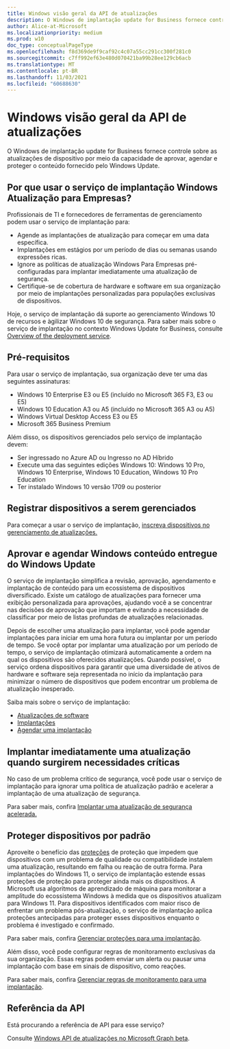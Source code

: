 ```yaml
---
title: Windows visão geral da API de atualizações
description: O Windows de implantação update for Business fornece controle à sua organização sobre as atualizações oferecidas aos seus dispositivos.
author: Alice-at-Microsoft
ms.localizationpriority: medium
ms.prod: w10
doc_type: conceptualPageType
ms.openlocfilehash: f8d369de9f9caf92c4c07a55cc291cc300f281c0
ms.sourcegitcommit: c7ff992ef63e480d070421ba99b28ee129cb6acb
ms.translationtype: MT
ms.contentlocale: pt-BR
ms.lasthandoff: 11/03/2021
ms.locfileid: "60688630"
---
```

# <a name="windows-updates-api-overview"></a>Windows visão geral da API de atualizações

O Windows de implantação update for Business fornece controle sobre as atualizações de dispositivo por meio da capacidade de aprovar, agendar e proteger o conteúdo fornecido pelo Windows Update. 

## <a name="why-use-the-windows-update-for-business-deployment-service"></a>Por que usar o serviço de implantação Windows Atualização para Empresas?

Profissionais de TI e fornecedores de ferramentas de gerenciamento podem usar o serviço de implantação para:
* Agende as implantações de atualização para começar em uma data específica.
* Implantações em estágios por um período de dias ou semanas usando expressões ricas.
* Ignore as políticas de atualização Windows Para Empresas pré-configuradas para implantar imediatamente uma atualização de segurança.
* Certifique-se de cobertura de hardware e software em sua organização por meio de implantações personalizadas para populações exclusivas de dispositivos.

Hoje, o serviço de implantação dá suporte ao gerenciamento Windows 10 de recursos e àgilizar Windows 10 de segurança. Para saber mais sobre o serviço de implantação no contexto Windows Update for Business, consulte [Overview of the deployment service](/windows/deployment/update/deployment-service-overview).

## <a name="prerequisites"></a>Pré-requisitos    

Para usar o serviço de implantação, sua organização deve ter uma das seguintes assinaturas:
* Windows 10 Enterprise E3 ou E5 (incluído no Microsoft 365 F3, E3 ou E5)
* Windows 10 Education A3 ou A5 (incluído no Microsoft 365 A3 ou A5)
* Windows Virtual Desktop Access E3 ou E5
* Microsoft 365 Business Premium

Além disso, os dispositivos gerenciados pelo serviço de implantação devem:
* Ser ingressado no Azure AD ou Ingresso no AD Híbrido
* Execute uma das seguintes edições Windows 10: Windows 10 Pro, Windows 10 Enterprise, Windows 10 Education, Windows 10 Pro Education
* Ter instalado Windows 10 versão 1709 ou posterior

## <a name="enroll-devices-to-be-managed"></a>Registrar dispositivos a serem gerenciados

Para começar a usar o serviço de implantação, [inscreva dispositivos no gerenciamento de atualizações.](windowsupdates-enroll.md)

## <a name="approve-and-schedule-windows-content-delivered-from-windows-update"></a>Aprovar e agendar Windows conteúdo entregue do Windows Update

O serviço de implantação simplifica a revisão, aprovação, agendamento e implantação de conteúdo para um ecossistema de dispositivos diversificado. Existe um catálogo de atualizações para fornecer uma exibição personalizada para aprovações, ajudando você a se concentrar nas decisões de aprovação que importam e evitando a necessidade de classificar por meio de listas profundas de atualizações relacionadas.

Depois de escolher uma atualização para implantar, você pode agendar implantações para iniciar em uma hora futura ou implantar por um período de tempo. Se você optar por implantar uma atualização por um período de tempo, o serviço de implantação otimizará automaticamente a ordem na qual os dispositivos são oferecidos atualizações. Quando possível, o serviço ordena dispositivos para garantir que uma diversidade de ativos de hardware e software seja representada no início da implantação para minimizar o número de dispositivos que podem encontrar um problema de atualização inesperado. 

Saiba mais sobre o serviço de implantação:
* [Atualizações de software](windowsupdates-software-updates.md)
* [Implantações](windowsupdates-deployments.md)
* [Agendar uma implantação](windowsupdates-schedule-deployment.md)

## <a name="immediately-deploy-an-update-when-critical-needs-arise"></a>Implantar imediatamente uma atualização quando surgirem necessidades críticas

No caso de um problema crítico de segurança, você pode usar o serviço de implantação para ignorar uma política de atualização padrão e acelerar a implantação de uma atualização de segurança.

Para saber mais, confira [Implantar uma atualização de segurança acelerada.](windowsupdates-deploy-expedited-update.md)

## <a name="protect-devices-by-default"></a>Proteger dispositivos por padrão

Aproveite o benefício das [proteções](/windows/deployment/update/safeguard-holds) de proteção que impedem que dispositivos com um problema de qualidade ou compatibilidade instalem uma atualização, resultando em falha ou reação de outra forma. Para implantações do Windows 11, o serviço de implantação estende essas proteções de proteção para proteger ainda mais os dispositivos. A Microsoft usa algoritmos de aprendizado de máquina para monitorar a amplitude do ecossistema Windows à medida que os dispositivos atualizam para Windows 11. Para dispositivos identificados com maior risco de enfrentar um problema pós-atualização, o serviço de implantação aplica proteções antecipadas para proteger esses dispositivos enquanto o problema é investigado e confirmado.

Para saber mais, confira [Gerenciar proteções para uma implantação](windowsupdates-manage-safeguards.md).

Além disso, você pode configurar regras de monitoramento exclusivas da sua organização. Essas regras podem enviar um alerta ou pausar uma implantação com base em sinais de dispositivo, como reações.

Para saber mais, confira [Gerenciar regras de monitoramento para uma implantação](windowsupdates-manage-monitoring-rules.md).

## <a name="api-reference"></a>Referência da API

Está procurando a referência de API para esse serviço?

Consulte [Windows API de atualizações no Microsoft Graph beta](/graph/api/resources/windowsupdates-updates?view=graph-rest-beta&preserve-view=true).
